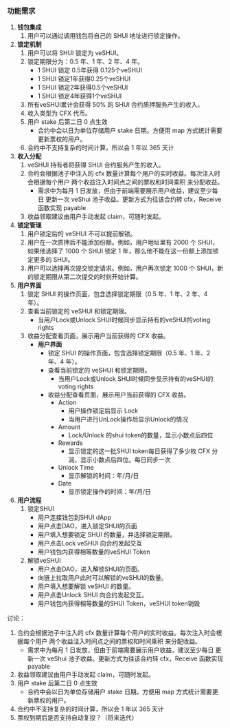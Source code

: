 ### **功能需求**

1. **钱包集成**  
   1. 用户可以通过调用钱包将自己的 SHUI 地址进行锁定操作。  
2. **锁定机制**  
   1. 用户可以将 SHUI 锁定为 veSHUI。  
   2. 锁定期限分为：0.5 年、1 年、2 年、4 年。  
      * 1 SHUI 锁定 0.5年获得 0.125个veSHUI  
      * 1 SHUI 锁定1年获得0.25个veSHUI  
      * 1 SHUI 锁定2年获得0.5个veSHUI  
      * 1 SHUI 锁定4年获得1个veSHUI  
   3. 所有veSHUI累计会获得 50% 的 SHUI 合约质押服务产生的收入。  
   4. 收入类型为 CFX 代币。  
   5. 用户 stake 后第二日 0 点生效
      - 合约中会以日为单位存储用户 stake 日期。方便用 map 方式统计需要更新票权的用户。
   6. 合约中不支持复杂的时间计算，所以会 1 年以 365 天计
3. **收入分配**  
   1. veSHUI 持有者将获得 SHUI 合约服务产生的收入。  
   2. 合约会根据池子中注入的 cfx 数量计算每个用户的实时收益。每次注入时会根据每个用户 两个收益注入时间点之间的票权和时间乘积 来分配收益。
      - 需求中为每月 1 日发放，但由于前端需要展示用户收益，建议至少每日 更新一次 veShui 池子收益。更新方式为往该合约转 cfx，Receive 函数实现 payable
   3. 收益领取建议由用户手动发起 claim，可随时发起。
4. **锁定管理**  
   1. 用户锁定后的 veSHUI 不可以提前解锁。  
   2. 用户在一次质押后不能添加份额。例如，用户地址里有 2000 个 SHUI，如果他选择了 1000 个 SHUI 锁定 1 年，那么他不能在这一份额上添加锁定更多的 SHUI。  
   3. 用户可以选择再次提交锁定请求。例如，用户再次锁定 1000 个 SHUI，新的锁定期限从第二次提交的时刻开始计算。  
5. **用户界面**  
   1. 锁定 SHUI 的操作页面，包含选择锁定期限（0.5 年、1 年、2 年、4 年）。  
   2. 查看当前锁定的 veSHUI 和锁定期限。  
      * 当用户Lock或Unlock SHUI时候同步显示持有的veSHUI的voting rights  
   3. 收益分配查看页面，展示用户当前获得的 CFX 收益。  
      * **用户界面**  
        * 锁定 SHUI 的操作页面，包含选择锁定期限（0.5 年、1 年、2 年、4 年）。  
        * 查看当前锁定的 veSHUI 和锁定期限。  
          * 当用户Lock或Unlock SHUI时候同步显示持有的veSHUI的voting rights  
        * 收益分配查看页面，展示用户当前获得的 CFX 收益。  
          * Action  
            * 用户操作锁定后显示 Lock  
            * 当用户进行UnLock操作后显示Unlock的情况  
          * Amount  
            * Lock/Unlock 的shui token的数量，显示小数点后四位  
          * Rewards  
            * 显示锁定的这一批SHUI token每日获得了多少枚 CFX 分润，显示小数点后四位。每日同步一次  
          * Unlock Time  
            * 显示解锁的时间：年/月/日  
          * Date  
            * 显示锁定操作的时间：年/月/日  
6. **用户流程**  
   1. 锁定SHUI  
      * 用户连接钱包到SHUI dApp  
      * 用户点击DAO，进入锁定SHUI的页面  
      * 用户填入想要锁定 SHUI 的数量，并选择锁定期限。  
      * 用户点击Lock veSHUI 向合约发起交互  
      * 用户钱包内获得相等数量的veSHUI Token  
   2. 解锁veSHUI  
      * 用户点击DAO，进入解锁SHUI的页面。  
      * 向链上拉取用户此时可以解锁的veSHUI的数量。  
      * 用户填入想要解锁 veSHUI 的数量。  
      * 用户点击Unlock SHUI 向合约发起交互。  
      * 用户钱包内获得相等数量的SHUI Token，veSHUI token销毁


讨论：
1. 合约会根据池子中注入的 cfx 数量计算每个用户的实时收益。每次注入时会根据每个用户 两个收益注入时间点之间的票权和时间乘积 来分配收益。
   - 需求中为每月 1 日发放，但由于前端需要展示用户收益，建议至少每日 更新一次 veShui 池子收益。更新方式为往该合约转 cfx，Receive 函数实现 payable
2. 收益领取建议由用户手动发起 claim，可随时发起。
3. 用户 stake 后第二日 0 点生效
   - 合约中会以日为单位存储用户 stake 日期。方便用 map 方式统计需要更新票权的用户。
4. 合约中不支持复杂的时间计算，所以会 1 年以 365 天计
5. 票权到期后是否支持自动复投？（将来迭代）